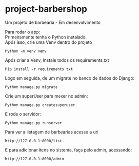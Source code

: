 # project-barbershop
Um projeto de barbearia - Em desenvolvimento

Para rodar o app: <br>
Primeiramente tenha o Python instalado.<br>
Após isso, crie uma Venv dentro do projeto<br>
```
Python -m venv venv
```
Após criar a Venv, Instale todos os requirements.txt
```
Pip install -r requirements.txt
```
Logo em seguida, de um migrate no banco de dados do Django:
```
Python manage.py migrate
```
Crie um superUser para mexer no admin: 
```
Python manage.py createsuperuser
```
E rode o servidor:
```
Python manage.py runserver
```

Para ver a listagem de barbearias acesse a url 
```
http://127.0.0.1:8000/list
```
E para adicionar itens no sistema, faça pelo admin, acessando:
```
http://127.0.0.1:8000/admin
```
